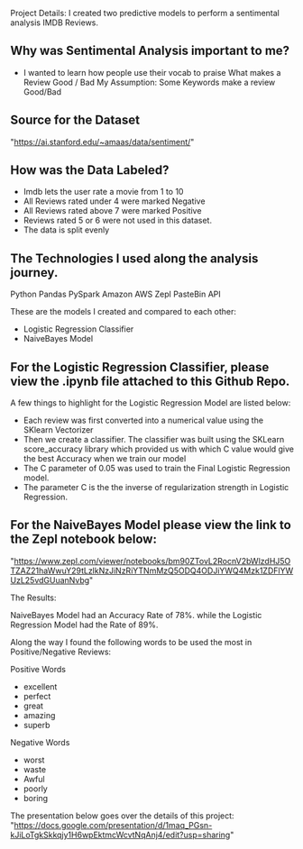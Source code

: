 Project Details:
I created two predictive models to perform a sentimental analysis IMDB Reviews.

## Why was Sentimental Analysis important to me?
 - I wanted to learn how people use their vocab to praise
		What makes a Review Good / Bad
		My Assumption: Some Keywords make a review Good/Bad

## Source for the Dataset
"https://ai.stanford.edu/~amaas/data/sentiment/"

## How was the Data Labeled?
 - Imdb lets the user rate a movie from 1 to 10
 - All Reviews rated under 4 were marked Negative
 - All Reviews rated above 7 were marked Positive
 - Reviews rated 5 or 6 were not used in this dataset.
 - The data is split evenly


## The Technologies I used along the analysis journey.

Python Pandas
PySpark
Amazon AWS
Zepl
PasteBin API

These are the models I created and compared to each other:
 - Logistic Regression Classifier
 - NaiveBayes Model


## For the Logistic Regression Classifier, please view the .ipynb file attached to this Github Repo.

A few things to highlight for the Logistic Regression Model are listed below:
 - Each review was first converted into a numerical value using the SKlearn Vectorizer
 - Then we create a classifier. The classifier was built using the SKLearn score_accuracy library which provided us with which C value would give the best Accuracy when we train our model
 - The C parameter of 0.05 was used to train the Final Logistic Regression model.
 - The parameter C is the the inverse of regularization strength in Logistic Regression.


## For the NaiveBayes Model please view the link to the Zepl notebook below:

"https://www.zepl.com/viewer/notebooks/bm90ZTovL2RocnV2bWlzdHJ5OTZAZ21haWwuY29tLzlkNzJiNzRiYTNmMzQ5ODQ4ODJiYWQ4Mzk1ZDFlYWUzL25vdGUuanNvbg"

The Results:

NaiveBayes Model had an Accuracy Rate of 78%.
while the Logistic Regression Model had the Rate of 89%.

Along the way I found the following words to be used the most in Positive/Negative Reviews:

Positive Words
 - excellent
 - perfect
 - great
 - amazing
 - superb

Negative Words
 - worst
 - waste
 - Awful
 - poorly
 - boring

The presentation below goes over the details of this project:
"https://docs.google.com/presentation/d/1maq_PGsn-kJiLoTgkSkkqjy1H6wpEktmcWcvtNqAnj4/edit?usp=sharing"